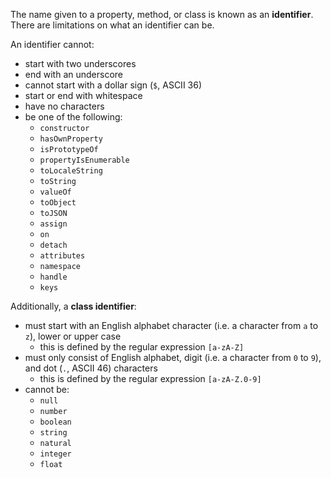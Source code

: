 The name given to a property, method, or class is known as an **identifier**. There are limitations on what an identifier can be.

An identifier cannot:

- start with two underscores
- end with an underscore
- cannot start with a dollar sign (`$`, ASCII 36)
- start or end with whitespace
- have no characters
- be one of the following:
    - `constructor`
    - `hasOwnProperty`
    - `isPrototypeOf`
    - `propertyIsEnumerable`
    - `toLocaleString`
    - `toString`
    - `valueOf`
    - `toObject`
    - `toJSON`
    - `assign`
    - `on`
    - `detach`
    - `attributes`
    - `namespace`
    - `handle`
    - `keys`

Additionally, a **class identifier**:

- must start with an English alphabet character (i.e. a character from `a` to `z`), lower or upper case
    - this is defined by the regular expression `[a-zA-Z]`
- must only consist of English alphabet, digit (i.e. a character from `0` to `9`), and dot (`.`, ASCII 46) characters
    - this is defined by the regular expression `[a-zA-Z.0-9]`
- cannot be:
    - `null`
    - `number`
    - `boolean`
    - `string`
    - `natural`
    - `integer`
    - `float`
